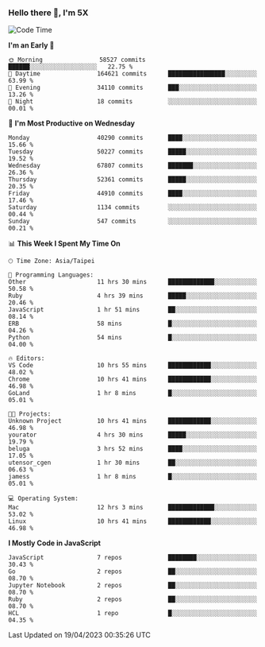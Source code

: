 ### Hello there 👋, I'm 5X

<!--
**jack482653/jack482653** is a ✨ _special_ ✨ repository because its `README.md` (this file) appears on your GitHub profile.

Here are some ideas to get you started:

- 🔭 I’m currently working on ...
- 🌱 I’m currently learning ...
- 👯 I’m looking to collaborate on ...
- 🤔 I’m looking for help with ...
- 💬 Ask me about ...
- 📫 How to reach me: ...
- 😄 Pronouns: ...
- ⚡ Fun fact: ...
-->

<!--START_SECTION:waka-->
![Code Time](http://img.shields.io/badge/Code%20Time-67%20hrs%2020%20mins-blue)

**I'm an Early 🐤** 

```text
🌞 Morning                58527 commits       ██████░░░░░░░░░░░░░░░░░░░   22.75 % 
🌆 Daytime                164621 commits      ████████████████░░░░░░░░░   63.99 % 
🌃 Evening                34110 commits       ███░░░░░░░░░░░░░░░░░░░░░░   13.26 % 
🌙 Night                  18 commits          ░░░░░░░░░░░░░░░░░░░░░░░░░   00.01 % 
```
📅 **I'm Most Productive on Wednesday** 

```text
Monday                   40290 commits       ████░░░░░░░░░░░░░░░░░░░░░   15.66 % 
Tuesday                  50227 commits       █████░░░░░░░░░░░░░░░░░░░░   19.52 % 
Wednesday                67807 commits       ███████░░░░░░░░░░░░░░░░░░   26.36 % 
Thursday                 52361 commits       █████░░░░░░░░░░░░░░░░░░░░   20.35 % 
Friday                   44910 commits       ████░░░░░░░░░░░░░░░░░░░░░   17.46 % 
Saturday                 1134 commits        ░░░░░░░░░░░░░░░░░░░░░░░░░   00.44 % 
Sunday                   547 commits         ░░░░░░░░░░░░░░░░░░░░░░░░░   00.21 % 
```


📊 **This Week I Spent My Time On** 

```text
🕑︎ Time Zone: Asia/Taipei

💬 Programming Languages: 
Other                    11 hrs 30 mins      █████████████░░░░░░░░░░░░   50.58 % 
Ruby                     4 hrs 39 mins       █████░░░░░░░░░░░░░░░░░░░░   20.46 % 
JavaScript               1 hr 51 mins        ██░░░░░░░░░░░░░░░░░░░░░░░   08.14 % 
ERB                      58 mins             █░░░░░░░░░░░░░░░░░░░░░░░░   04.26 % 
Python                   54 mins             █░░░░░░░░░░░░░░░░░░░░░░░░   04.00 % 

🔥 Editors: 
VS Code                  10 hrs 55 mins      ████████████░░░░░░░░░░░░░   48.02 % 
Chrome                   10 hrs 41 mins      ████████████░░░░░░░░░░░░░   46.98 % 
GoLand                   1 hr 8 mins         █░░░░░░░░░░░░░░░░░░░░░░░░   05.01 % 

🐱‍💻 Projects: 
Unknown Project          10 hrs 41 mins      ████████████░░░░░░░░░░░░░   46.98 % 
yourator                 4 hrs 30 mins       █████░░░░░░░░░░░░░░░░░░░░   19.79 % 
beluga                   3 hrs 52 mins       ████░░░░░░░░░░░░░░░░░░░░░   17.05 % 
utensor_cgen             1 hr 30 mins        ██░░░░░░░░░░░░░░░░░░░░░░░   06.63 % 
jamess                   1 hr 8 mins         █░░░░░░░░░░░░░░░░░░░░░░░░   05.01 % 

💻 Operating System: 
Mac                      12 hrs 3 mins       █████████████░░░░░░░░░░░░   53.02 % 
Linux                    10 hrs 41 mins      ████████████░░░░░░░░░░░░░   46.98 % 
```

**I Mostly Code in JavaScript** 

```text
JavaScript               7 repos             ████████░░░░░░░░░░░░░░░░░   30.43 % 
Go                       2 repos             ██░░░░░░░░░░░░░░░░░░░░░░░   08.70 % 
Jupyter Notebook         2 repos             ██░░░░░░░░░░░░░░░░░░░░░░░   08.70 % 
Ruby                     2 repos             ██░░░░░░░░░░░░░░░░░░░░░░░   08.70 % 
HCL                      1 repo              █░░░░░░░░░░░░░░░░░░░░░░░░   04.35 % 
```




 Last Updated on 19/04/2023 00:35:26 UTC
<!--END_SECTION:waka-->

